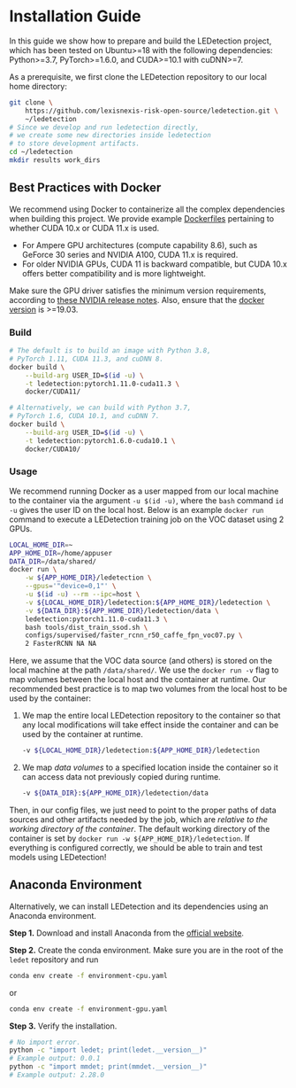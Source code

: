# Installation Guide
In this guide we show how to prepare and build the LEDetection project, which has been tested on Ubuntu>=18 with the following dependencies: Python>=3.7, PyTorch>=1.6.0, and CUDA>=10.1 with cuDNN>=7.

As a prerequisite, we first clone the LEDetection repository to our local home directory:

```bash
git clone \
    https://github.com/lexisnexis-risk-open-source/ledetection.git \
    ~/ledetection
# Since we develop and run ledetection directly,
# we create some new directories inside ledetection
# to store development artifacts.
cd ~/ledetection
mkdir results work_dirs
```

## Best Practices with Docker
We recommend using Docker to containerize all the complex dependencies when building this project. We provide example [Dockerfiles](https://github.com/lexisnexis-risk-open-source/ledetection/tree/main/docker) pertaining to whether CUDA 10.x or CUDA 11.x is used.

- For Ampere GPU architectures (compute capability 8.6), such as GeForce 30 series and NVIDIA A100, CUDA 11.x is required.
- For older NVIDIA GPUs, CUDA 11 is backward compatible, but CUDA 10.x offers better compatibility and is more lightweight.

Make sure the GPU driver satisfies the minimum version requirements, according to [these NVIDIA release notes](https://docs.nvidia.com/cuda/cuda-toolkit-release-notes/index.html). Also, ensure that the [docker version](https://docs.docker.com/engine/install/) is >=19.03.

### Build

```bash
# The default is to build an image with Python 3.8,
# PyTorch 1.11, CUDA 11.3, and cuDNN 8.
docker build \
    --build-arg USER_ID=$(id -u) \
    -t ledetection:pytorch1.11.0-cuda11.3 \
    docker/CUDA11/
```

```bash
# Alternatively, we can build with Python 3.7,
# PyTorch 1.6, CUDA 10.1, and cuDNN 7.
docker build \
    --build-arg USER_ID=$(id -u) \
    -t ledetection:pytorch1.6.0-cuda10.1 \
    docker/CUDA10/
```

### Usage
We recommend running Docker as a user mapped from our local machine to the container via the argument `-u $(id -u)`, where the `bash` command `id -u` gives the user ID on the local host. Below is an example `docker run` command to execute a LEDetection training job on the VOC dataset using 2 GPUs.

```bash
LOCAL_HOME_DIR=~
APP_HOME_DIR=/home/appuser
DATA_DIR=/data/shared/
docker run \
    -w ${APP_HOME_DIR}/ledetection \
    --gpus='"device=0,1"' \
    -u $(id -u) --rm --ipc=host \
    -v ${LOCAL_HOME_DIR}/ledetection:${APP_HOME_DIR}/ledetection \
    -v ${DATA_DIR}:${APP_HOME_DIR}/ledetection/data \
    ledetection:pytorch1.11.0-cuda11.3 \
    bash tools/dist_train_ssod.sh \
    configs/supervised/faster_rcnn_r50_caffe_fpn_voc07.py \
    2 FasterRCNN NA NA
```

Here, we assume that the VOC data source (and others) is stored on the local machine at the path `/data/shared/`. We use the `docker run -v` flag to map volumes between the local host and the container at runtime. Our recommended best practice is to map two volumes from the local host to be used by the container:

1. We map the entire local LEDetection repository to the container so that any local modifications will take effect inside the container and can be used by the container at runtime.

    ```bash
    -v ${LOCAL_HOME_DIR}/ledetection:${APP_HOME_DIR}/ledetection
    ```

2. We map *data volumes* to a specified location inside the container so it can access data not previously copied during runtime.

    ```bash
    -v ${DATA_DIR}:${APP_HOME_DIR}/ledetection/data
    ```

Then, in our config files, we just need to point to the proper paths of data sources and other artifacts needed by the job, which are *relative to the working directory of the container*. The default working directory of the container is set by `docker run -w ${APP_HOME_DIR}/ledetection`. If everything is configured correctly, we should be able to train and test models using LEDetection!

## Anaconda Environment
Alternatively, we can install LEDetection and its dependencies using an Anaconda environment.

**Step 1.** Download and install Anaconda from the [official website](https://www.anaconda.com/products/distribution).

**Step 2.** Create the conda environment. Make sure you are in the root of the `ledet` repository and run

```bash
conda env create -f environment-cpu.yaml
```

or

```bash
conda env create -f environment-gpu.yaml
```

**Step 3.** Verify the installation.

```bash
# No import error.
python -c "import ledet; print(ledet.__version__)"
# Example output: 0.0.1
python -c "import mmdet; print(mmdet.__version__)"
# Example output: 2.28.0
```
